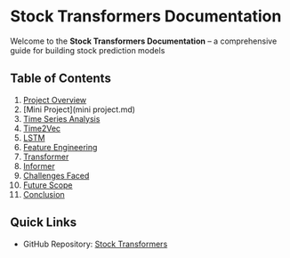 # Stock Transformers Documentation

Welcome to the **Stock Transformers Documentation** – a comprehensive guide for building stock prediction models 

## Table of Contents

1. [Project Overview](home.md)
2. [Mini Project](mini project.md)
3. [Time Series Analysis](time_series.md)
4. [Time2Vec](time2vec.md)
5. [LSTM](LSTM.md)
6. [Feature Engineering](feature_engineering.md)
7. [Transformer](transformer.md)
8. [Informer](informer.md)
9. [Challenges Faced](challenges_faced.md)
10. [Future Scope](future_scope.md)
11. [Conclusion](conclusion.md)

## Quick Links

- GitHub Repository: [Stock Transformers](https://github.com/Ghruank/stocktransformers/)
